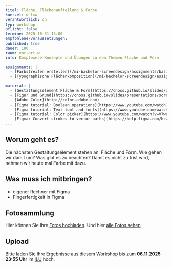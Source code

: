 ```yaml
---
titel: Fläche, Flächenaufteilung & Farbe
kuerzel: w-lmw
verantwortlich: cn
typ: workshop
pflicht: false
termine: 2025-10-31 13:00
empfohlene-voraussetzungen:
published: true
dauer: 180
raum: vor-ort-w
info: Komplexere Konzepte und Übungen zu den Themen Fläche und Form.

assignments: |
  - [Farbstreifen erstellen](/mi-bachelor-screendesign/assignments/basics-farbklima/)
  - [Typographische Flächenkomposition](/mi-bachelor-screendesign/assignments/basics-typo-shapes/)

material: |
  - [Gestaltungselement Fläche & Form](https://cnoss.github.io/slides/presentations/screendesign/flaeche-und-form/)
  - [Figur und Grund](https://cnoss.github.io/slides/presentations/screendesign/figur-und-grund/)
  - [Adobe Color](http://color.adobe.com)
  - [Figma tutorial: Boolean operations](https://www.youtube.com/watch?v=kH14-N_c5go)
  - [Figma tutorial: Text tool and fonts](https://www.youtube.com/watch?v=5i-ebNTjad8)
  - [Figma tutorial: Color picker](https://www.youtube.com/watch?v=V7waqacFYZs)
  - [Figma: Convert strokes to vector paths](https://help.figma.com/hc/en-us/articles/33052305733015-Convert-strokes-to-vector-paths)
---
```


## Worum geht es?

Die nächsten Gestaltungselement stehen an: Fläche und Form. Wie gehen wir damit um? Was gibt es zu beachten? Damit es nicht zu trist wird, nehmen wir heute mal Farbe mit dazu.

## Was muss ich mitbringen?
- eigener Rechner mit Figma
- Fingerfertigkeit in Figma


## Fotosammlung
Hier können Sie Ihre [Fotos hochladen](https://th-koeln.sciebo.de/s/bVNKhk77ek5VCCB). Und hier [alle Fotos sehen](https://th-koeln.sciebo.de/s/0ylgGBsLsf9qr5R).

## Upload

Bitte laden Sie Ihre Ergebnisse aus diesem Workshop bis zum **06.11.2025 23:55 Uhr** im [ILU](https://ilu.th-koeln.de/ilias.php?baseClass=ilexercisehandlergui&cmdNode=cw:nq&cmdClass=ilObjExerciseGUI&cmd=showOverview&ref_id=679319&mode=ongoing&from_overview=1) hoch.
